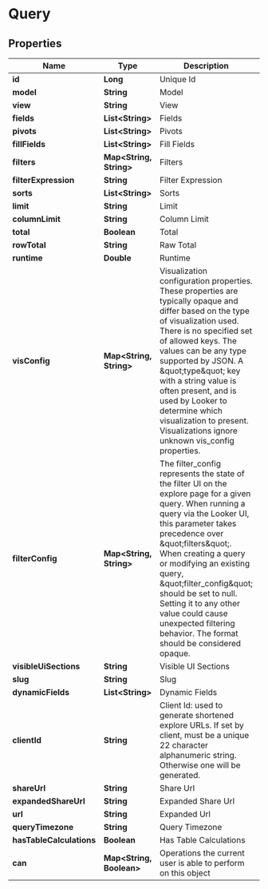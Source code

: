 
# Query

## Properties
Name | Type | Description | Notes
------------ | ------------- | ------------- | -------------
**id** | **Long** | Unique Id |  [optional]
**model** | **String** | Model | 
**view** | **String** | View | 
**fields** | **List&lt;String&gt;** | Fields |  [optional]
**pivots** | **List&lt;String&gt;** | Pivots |  [optional]
**fillFields** | **List&lt;String&gt;** | Fill Fields |  [optional]
**filters** | **Map&lt;String, String&gt;** | Filters |  [optional]
**filterExpression** | **String** | Filter Expression |  [optional]
**sorts** | **List&lt;String&gt;** | Sorts |  [optional]
**limit** | **String** | Limit |  [optional]
**columnLimit** | **String** | Column Limit |  [optional]
**total** | **Boolean** | Total |  [optional]
**rowTotal** | **String** | Raw Total |  [optional]
**runtime** | **Double** | Runtime |  [optional]
**visConfig** | **Map&lt;String, String&gt;** | Visualization configuration properties. These properties are typically opaque and differ based on the type of visualization used. There is no specified set of allowed keys. The values can be any type supported by JSON. A \&quot;type\&quot; key with a string value is often present, and is used by Looker to determine which visualization to present. Visualizations ignore unknown vis_config properties. |  [optional]
**filterConfig** | **Map&lt;String, String&gt;** | The filter_config represents the state of the filter UI on the explore page for a given query. When running a query via the Looker UI, this parameter takes precedence over \&quot;filters\&quot;. When creating a query or modifying an existing query, \&quot;filter_config\&quot; should be set to null. Setting it to any other value could cause unexpected filtering behavior. The format should be considered opaque. |  [optional]
**visibleUiSections** | **String** | Visible UI Sections |  [optional]
**slug** | **String** | Slug |  [optional]
**dynamicFields** | **List&lt;String&gt;** | Dynamic Fields |  [optional]
**clientId** | **String** | Client Id: used to generate shortened explore URLs. If set by client, must be a unique 22 character alphanumeric string. Otherwise one will be generated. |  [optional]
**shareUrl** | **String** | Share Url |  [optional]
**expandedShareUrl** | **String** | Expanded Share Url |  [optional]
**url** | **String** | Expanded Url |  [optional]
**queryTimezone** | **String** | Query Timezone |  [optional]
**hasTableCalculations** | **Boolean** | Has Table Calculations |  [optional]
**can** | **Map&lt;String, Boolean&gt;** | Operations the current user is able to perform on this object |  [optional]



